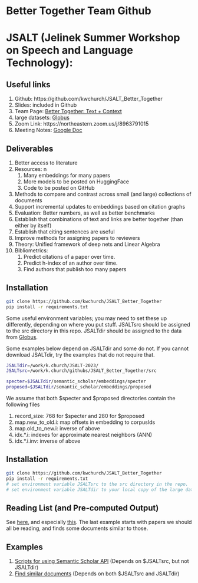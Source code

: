 # Better Together Team Github
# JSALT (Jelinek Summer Workshop on Speech and Language Technology): 

<h2>Useful links</h2>
<ol>
<li>Github: https://github.com/kwchurch/JSALT_Better_Together</li>
<li>Slides: included in Github</li>
<li>Team Page: <a href="https://jsalt2023.univ-lemans.fr/en/better-together-text-context.html">Better Together: Text + Context</a></li>
<li>large datasets: <a href="https://app.globus.org/file-manager?origin_id=1ef9019c-eac0-11ed-9ba9-c9bb788c490e&origin_path=%2F%7E%2F">Globus</a></li>
<li>Zoom Link: https://northeastern.zoom.us/j/8963791015</li>
<li>Meeting Notes: <a href="https://docs.google.com/document/d/1rRRflCASHo7PFTBU6GqHK_g8twj1JgcXD8ijwpWY9m8/edit">Google Doc</a></li>
</ol>

<h2>Deliverables</h2>
<ol>
<li>Better access to literature</li>
<li>Resources: 
n    <ol>
    <li>Many embeddings for many papers</li>
    <li>More models to be posted on HuggingFace</li>
    <li>Code to be posted on GitHub</li></ol>
</li>
<li>Methods to compare and contrast across small (and large) collections of documents</li>
<li>Support incremental updates to embeddings based on citation graphs</li>
<li>Evaluation: Better numbers, as well as better benchmarks</li>
<li>Establish that combinations of text and links are better together (than either by itself)</li>
<li>Establish that citing sentences are useful</li>
<li>Improve methods for assigning papers to reviewers</li>
<li>Theory: Unified framework of deep nets and Linear Algebra</li>
<li>Bibliometrics: 
   <ol>
   <li>Predict citations of a paper over time.</li>
   <li>Predict h-index of an author over time.</li>
   <li>Find authors that publish too many papers</li>
   </ol></li>
</ol>

<h2>Installation</h2>

```sh
git clone https://github.com/kwchurch/JSALT_Better_Together
pip install -r requirements.txt
```

Some useful environment variables; you may need to set these up differently, depending on where you put stuff.
JSALTsrc should be assigned to the src directory in this repo.
JSALTdir should be assigned to the data from <a href="https://app.globus.org/file-manager?origin_id=1ef9019c-eac0-11ed-9ba9-c9bb788c490e&origin_path=%2F%7E%2F">Globus</a>.

Some examples below depend on JSALTdir and some do not.  If you cannot download JSALTdir, try the examples that do not require that.

```sh
JSALTdir=/work/k.church/JSALT-2023/
JSALTsrc=/work/k.church/githubs/JSALT_Better_Together/src

specter=$JSALTdir/semantic_scholar/embeddings/specter
proposed=$JSALTdir/semantic_scholar/embeddings/proposed
```

We assume that both $specter and $proposed directories contain the following files
<ol>
<li>record_size: 768 for $specter and 280 for $proposed</li>
<li>map.new_to_old.i: map offsets in embedding to corpusIds</li>
<li>map.old_to_new.i: inverse of above</li>
<li>idx.*.i: indexes for approximate nearest neighbors (ANN)</li>
<li>idx.*.i.inv: inverse of above</li>
</ol>

<h2>Installation</h2>

```sh
git clone https://github.com/kwchurch/JSALT_Better_Together
pip install -r requirements.txt
# set environment variable JSALTsrc to the src directory in the repo.
# set environment variable JSALTdir to your local copy of the large data files.
```

<h2>Reading List (and Pre-computed Output)</h2>

See <a href="examples/similar_documents">here</a>, and especially <a href="examples/similar_documents/reading_list">this</a>.
The last example starts with papers we should all be reading, and finds some documents similar to those.


<h2>Examples</h2>

<ol>
<li><a href="doc/semantic_scholar_API.md">Scripts for using Semantic Scholar API</a> (Depends on $JSALTsrc, but not JSALTdir)</li>
<li><a href="doc/find_similar_docs.md">Find similar documents</a> (Depends on both $JSALTsrc and JSALTdir)</li>
</ol>
